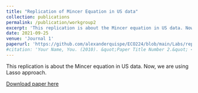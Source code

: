 ```yaml
---
title: "Replication of Mincer Equation in US data"
collection: publications
permalink: /publication/workgroup2
excerpt: 'This replication is about the Mincer equation in US data. Now, we are using Lasso approach.'
date: 2021-09-25
venue: 'Journal 1'
paperurl: 'https://github.com/alexanderquispe/ECO224/blob/main/Labs/replication_2/Group6_lab2_python.ipynb'
#citation: 'Your Name, You. (2010). &quot;Paper Title Number 2.&quot; <i>Journal 1</i>. 1(2).'
---
```

This replication is about the Mincer equation in US data. Now, we are using Lasso approach.

[Download paper here](https://github.com/alexanderquispe/ECO224/blob/main/Labs/replication_2/Group6_lab2_python.ipynb)

